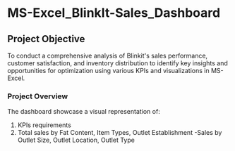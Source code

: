 # MS-Excel_BlinkIt-Sales_Dashboard

## Project Objective
To conduct a comprehensive analysis of Blinkit's sales performance, customer satisfaction, and inventory distribution to identify key insights and opportunities for optimization using various KPIs and visualizations in MS-Excel.

### Project Overview
The dashboard showcase a visual representation of:
1. KPIs requirements
2. Total sales by Fat Content, Item Types, Outlet Establishment
-Sales by Outlet Size, Outlet Location, Outlet Type
